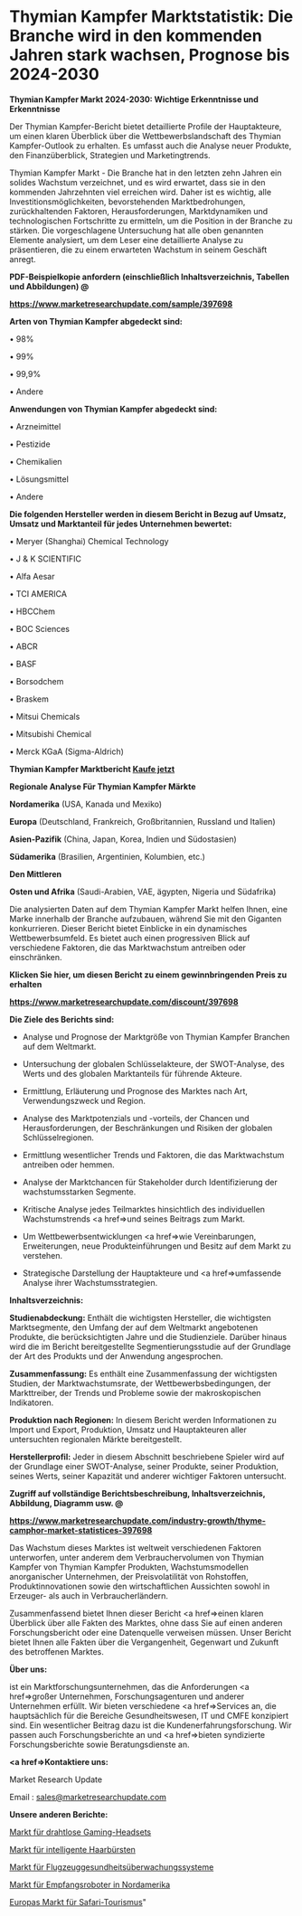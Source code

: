 # Thymian Kampfer Marktstatistik: Die Branche wird in den kommenden Jahren stark wachsen, Prognose bis 2024-2030

<strong>Thymian Kampfer Markt 2024-2030: Wichtige Erkenntnisse und Erkenntnisse</strong>

Der Thymian Kampfer-Bericht bietet detaillierte Profile der Hauptakteure, um einen klaren Überblick über die Wettbewerbslandschaft des Thymian Kampfer-Outlook zu erhalten. Es umfasst auch die Analyse neuer Produkte, den Finanzüberblick, Strategien und Marketingtrends.

Thymian Kampfer Markt - Die Branche hat in den letzten zehn Jahren ein solides Wachstum verzeichnet, und es wird erwartet, dass sie in den kommenden Jahrzehnten viel erreichen wird. Daher ist es wichtig, alle Investitionsmöglichkeiten, bevorstehenden Marktbedrohungen, zurückhaltenden Faktoren, Herausforderungen, Marktdynamiken und technologischen Fortschritte zu ermitteln, um die Position in der Branche zu stärken. Die vorgeschlagene Untersuchung hat alle oben genannten Elemente analysiert, um dem Leser eine detaillierte Analyse zu präsentieren, die zu einem erwarteten Wachstum in seinem Geschäft anregt.



<strong><b>PDF-Beispielkopie anfordern (einschließlich Inhaltsverzeichnis, Tabellen und Abbildungen) @ </b></strong>

<strong><a href=https://www.marketresearchupdate.com/sample/397698>

<strong>https://www.marketresearchupdate.com/sample/397698</u></a></strong></strong>



<strong>Arten von Thymian Kampfer abgedeckt sind:</strong>

• 98%

• 99%

• 99,9%

• Andere



<strong>Anwendungen von Thymian Kampfer abgedeckt sind:</strong>

• Arzneimittel

• Pestizide

• Chemikalien

• Lösungsmittel

• Andere



<strong>Die folgenden Hersteller werden in diesem Bericht in Bezug auf Umsatz, Umsatz und Marktanteil für jedes Unternehmen bewertet:</strong>

• Meryer (Shanghai) Chemical Technology

• J & K SCIENTIFIC

• Alfa Aesar

• TCI AMERICA

• HBCChem

• BOC Sciences

• ABCR

• BASF

• Borsodchem

• Braskem

• Mitsui Chemicals

• Mitsubishi Chemical

• Merck KGaA (Sigma-Aldrich)



<strong>Thymian Kampfer Marktbericht <a href=https://www.marketresearchupdate.com/buynow/397698>Kaufe jetzt</a></strong>



<strong>Regionale Analyse Für Thymian Kampfer Märkte</strong>



<strong>Nordamerika</strong> (USA, Kanada und Mexiko)



<strong>Europa</strong> (Deutschland, Frankreich, Großbritannien, Russland und Italien)



<strong>Asien-Pazifik</strong> (China, Japan, Korea, Indien und Südostasien)



<strong>Südamerika</strong> (Brasilien, Argentinien, Kolumbien, etc.)



<strong>Den Mittleren</strong> 

<strong>Osten und Afrika</strong> (Saudi-Arabien, VAE, ägypten, Nigeria und Südafrika)

Die analysierten Daten auf dem Thymian Kampfer Markt helfen Ihnen, eine Marke innerhalb der Branche aufzubauen, während Sie mit den Giganten konkurrieren. Dieser Bericht bietet Einblicke in ein dynamisches Wettbewerbsumfeld. Es bietet auch einen progressiven Blick auf verschiedene Faktoren, die das Marktwachstum antreiben oder einschränken.



<strong>Klicken Sie hier, um diesen Bericht zu einem gewinnbringenden Preis zu erhalten
</strong>

<strong><a href=https://www.marketresearchupdate.com/discount/397698>https://www.marketresearchupdate.com/discount/397698</b></u></strong></a>



<strong>Die Ziele des Berichts sind:</strong>

- Analyse und Prognose der Marktgröße von Thymian Kampfer Branchen auf dem Weltmarkt.

- Untersuchung der globalen Schlüsselakteure, der SWOT-Analyse, des Werts und des globalen Marktanteils für führende Akteure.

- Ermittlung, Erläuterung und Prognose des Marktes nach Art, Verwendungszweck und Region.

- Analyse des Marktpotenzials und -vorteils, der Chancen und Herausforderungen, der Beschränkungen und Risiken der globalen Schlüsselregionen.

- Ermittlung wesentlicher Trends und Faktoren, die das Marktwachstum antreiben oder hemmen.

- Analyse der Marktchancen für Stakeholder durch Identifizierung der wachstumsstarken Segmente.

- Kritische Analyse jedes Teilmarktes hinsichtlich des individuellen Wachstumstrends <a href=>und</a> seines Beitrags zum Markt.

- Um Wettbewerbsentwicklungen <a href=>wie</a> Vereinbarungen, Erweiterungen, neue Produkteinführungen und Besitz auf dem Markt zu verstehen.

- Strategische Darstellung der Hauptakteure und <a href=>umfas</a>sende Analyse ihrer Wachstumsstrategien.



<strong>Inhaltsverzeichnis:</strong>



<strong>Studienabdeckung:</strong> Enthält die wichtigsten Hersteller, die wichtigsten Marktsegmente, den Umfang der auf dem Weltmarkt angebotenen Produkte, die berücksichtigten Jahre und die Studienziele. Darüber hinaus wird die im Bericht bereitgestellte Segmentierungsstudie auf der Grundlage der Art des Produkts und der Anwendung angesprochen.



<strong>Zusammenfassung:</strong> Es enthält eine Zusammenfassung der wichtigsten Studien, der Marktwachstumsrate, der Wettbewerbsbedingungen, der Markttreiber, der Trends und Probleme sowie der makroskopischen Indikatoren.



<strong>Produktion nach Regionen:</strong> In diesem Bericht werden Informationen zu Import und Export, Produktion, Umsatz und Hauptakteuren aller untersuchten regionalen Märkte bereitgestellt.



<strong>Herstellerprofil:</strong> Jeder in diesem Abschnitt beschriebene Spieler wird auf der Grundlage einer SWOT-Analyse, seiner Produkte, seiner Produktion, seines Werts, seiner Kapazität und anderer wichtiger Faktoren untersucht.



<strong><b>Zugriff auf vollständige Berichtsbeschreibung, Inhaltsverzeichnis, Abbildung, Diagramm usw. @ </b></strong>

<strong><a href=https://www.marketresearchupdate.com/industry-growth/thyme-camphor-market-statistices-397698>https://www.marketresearchupdate.com/industry-growth/thyme-camphor-market-statistices-397698</a></strong>

Das Wachstum dieses Marktes ist weltweit verschiedenen Faktoren unterworfen, unter anderem dem Verbrauchervolumen von Thymian Kampfer von Thymian Kampfer Produkten, Wachstumsmodellen anorganischer Unternehmen, der Preisvolatilität von Rohstoffen, Produktinnovationen sowie den wirtschaftlichen Aussichten sowohl in Erzeuger- als auch in Verbraucherländern.

Zusammenfassend bietet Ihnen dieser Bericht <a href=>einen</a> klaren Überblick über alle Fakten des Marktes, ohne dass Sie auf einen anderen Forschungsbericht oder eine Datenquelle verweisen müssen. Unser Bericht bietet Ihnen alle Fakten über die Vergangenheit, Gegenwart und Zukunft des betroffenen Marktes.



<strong>Über uns:</strong>

 ist ein Marktforschungsunternehmen, das die Anforderungen <a href=>großer</a> Unternehmen, Forschungsagenturen und anderer Unternehmen erfüllt. Wir bieten verschiedene <a href=>Services</a> an, die hauptsächlich für die Bereiche Gesundheitswesen, IT und CMFE konzipiert sind. Ein wesentlicher Beitrag dazu ist die Kundenerfahrungsforschung. Wir passen auch Forschungsberichte an und <a href=>bieten</a> syndizierte Forschungsberichte sowie Beratungsdienste an.



<strong><a href=>Kontaktiere uns:</a></strong>

Market Research Update

Email : sales@marketresearchupdate.com



<strong>Unsere anderen Berichte:</strong>

<a href=https://www.linkedin.com/pulse/wireless-gaming-headset-market-2023-latest-trending>Markt für drahtlose Gaming-Headsets</a>

<a href=https://www.linkedin.com/pulse/smart-hairbrush-market-analysis-segment-region>Markt für intelligente Haarbürsten</a>

<a href=https://www.linkedin.com/pulse/aircraft-health-monitoring-systems-market-outlooks>Markt für Flugzeuggesundheitsüberwachungssysteme</a>

<a href=https://www.linkedin.com/pulse/north-america-reception-robots-market-size-growth>Markt für Empfangsroboter in Nordamerika</a>

<a href=https://www.linkedin.com/pulse/europe-safari-tourism-market-size-incredible-ripsf/>Europas Markt für Safari-Tourismus</a>"
